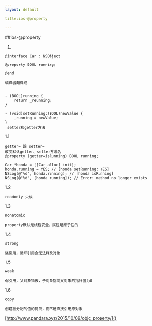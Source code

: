 ```yaml
---
layout: default

title:ios-@property

---
```


##ios-@property

1.

	@interface Car : NSObject
	
	@property BOOL running;
	
	@end
	
	编译器翻译成
	
	
	- (BOOL)running {
		return _reunning;
	}
	
	- (void)setRunning:(BOOL)newValue {
		_running = newValue;
	}
	 setter和getter方法
	 
1.1

	getter= 跟 setter=	 
	改变默认getter、setter方法名
	@property (getter=isRunning) BOOL running;
	
	Car *honda = [[Car alloc] init];
	honda.running = YES; // [honda setRunning: YES]
	NSLog(@"%d", honda.running); // [honda isRunning]
	NSLog(@"%d", [honda running]); // Error: method no longer exists
	
1.2 

	readonly 只读
	
1.3

	nonatomic
	
	property默认是线程安全，属性是原子性的
	
1.4

	strong
	
	强引用，循环引用会无法释放对象
	
1.5

	weak
	
	弱引用，父对象销毁，子对象指向父对象的指针置为0
	
1.6
 
 	copy
 	
 	创建被分配的值的拷贝，而不是直接引用原对象




[http://www.pandara.xyz/2015/10/09/objc_property/]()












